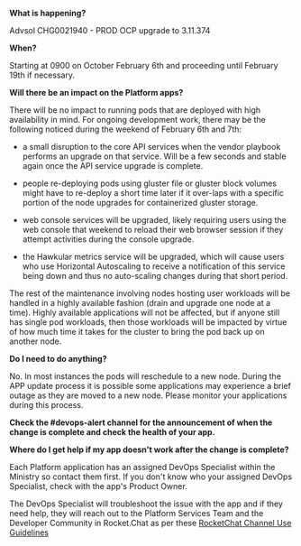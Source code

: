 **What is happening?**

Advsol CHG0021940 - PROD OCP upgrade to 3.11.374

**When?**

Starting at 0900 on October February 6th and proceeding until February 19th if necessary.

**Will there be an impact on the Platform apps?**

There will be no impact to running pods that are deployed with high availability in mind. For ongoing development work, there may be the following noticed during the weekend of February 6th and 7th:

* a small disruption to the core API services when the vendor playbook performs an upgrade on that service. Will be a few seconds and stable again once the API service upgrade is complete.

* people re-deploying pods using gluster file or gluster block volumes might have to re-deploy a short time later if it over-laps with a specific portion of the node upgrades for containerized gluster storage.

* web console services will be upgraded, likely requiring users using the web console that weekend to reload their web browser session if they attempt activities during the console upgrade.

* the Hawkular metrics service will be upgraded, which will cause users who use Horizontal Autoscaling to receive a notification of this service being down and thus no auto-scaling changes during that short period.

The rest of the maintenance involving nodes hosting user workloads will be handled in a highly available fashion (drain and upgrade one node at a time). Highly available applications will not be affected, but if anyone still has single pod workloads, then those workloads will be impacted by virtue of how much time it takes for the cluster to bring the pod back up on another node.

**Do I need to do anything?**

No. In most instances the pods will reschedule to a new node. During the APP update process it is possible some applications may experience a brief outage as they are moved to a new node. Please monitor your applications during this process.

**Check the #devops-alert channel for the announcement of when the change is complete and check the health of your app.**

**Where do I get help if my app doesn't work after the change is complete?**

Each Platform application has an assigned DevOps Specialist within the Ministry so contact them first. If you don't know who your assigned DevOps Specialist, check with the app's Product Owner.

The DevOps Specialist will troubleshoot the issue with the app and if they need help, they will reach out to the Platform Services Team and the Developer Community in Rocket.Chat as per these [RocketChat Channel Use Guidelines](https://developer.gov.bc.ca/Getting-human-support-for-issues-not-covered-by-devops-requests)
